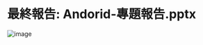 # 最終報告: Andorid-專題報告.pptx

![image](https://github.com/user-attachments/assets/29cefa76-bd3c-474e-a439-fdba3909d4f3)
